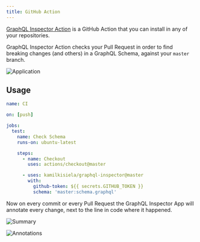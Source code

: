 ```yaml
---
title: GitHub Action
---
```


[GraphQL Inspector Action](https://github.com/marketplace/actions/graphql-inspector) is a GitHub Action that you can install in any of your repositories.

GraphQL Inspector Action checks your Pull Request in order to find breaking changes (and others) in a GraphQL Schema, against your `master` branch.

![Application](/img/github/app-action.jpg)

## Usage

```yaml
name: CI

on: [push]

jobs:
  test:
    name: Check Schema
    runs-on: ubuntu-latest

    steps:
      - name: Checkout
        uses: actions/checkout@master

      - uses: kamilkisiela/graphql-inspector@master
        with:
          github-token: ${{ secrets.GITHUB_TOKEN }}
          schema: 'master:schema.graphql'
```

Now on every commit or every Pull Request the GraphQL Inspector App will annotate every change, next to the line in code where it happened.

![Summary](/img/github/summary.jpg)

![Annotations](/img/cli/github.jpg)
